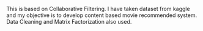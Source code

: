 This is based on Collaborative Filtering. I have taken dataset from
kaggle and my objective is to develop content based movie
recommended system. Data Cleaning and Matrix Factorization also
used.
